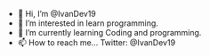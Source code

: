 - 👋 Hi, I’m @IvanDev19
- 👀 I’m interested in learn programming.
- 🌱 I’m currently learning Coding and programming.
- 📫 How to reach me... Twitter: @IvanDev19

<!---
IvanDev19/IvanDev19 is a ✨ special ✨ repository because its `README.md` (this file) appears on your GitHub profile.
You can click the Preview link to take a look at your changes.
--->
